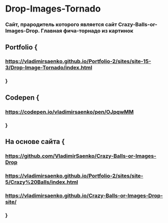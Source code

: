 # Drop-Images-Tornado
 
### Сайт, прародитель которого является сайт Crazy-Balls-or-Images-Drop. Главная фича-торнадо из картинок

## Portfolio {

### https://vladimirsaenko.github.io/Portfolio-2/sites/site-15-3/Drop-Image-Tornado/index.html

### }

## Codepen {

### https://codepen.io/vladimirsaenko/pen/OJpqwMM

### }

## На основе сайта {

### https://github.com/VladimirSaenko/Crazy-Balls-or-Images-Drop
  
### https://vladimirsaenko.github.io/Portfolio-2/sites/site-5/Crazy%20Balls/index.html
  
### https://vladimirsaenko.github.io/Crazy-Balls-or-Images-Drop-site/
  
### }
